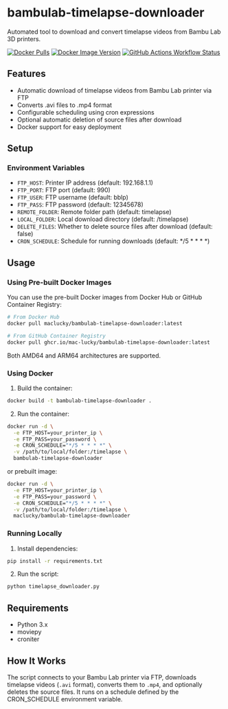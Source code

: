 # bambulab-timelapse-downloader

Automated tool to download and convert timelapse videos from Bambu Lab 3D printers.

[![Docker Pulls](https://img.shields.io/docker/pulls/maclucky/bambulab-timelapse-downloader)](https://hub.docker.com/r/maclucky/bambulab-timelapse-downloader)
[![Docker Image Version](https://img.shields.io/docker/v/maclucky/bambulab-timelapse-downloader/latest)](https://hub.docker.com/r/maclucky/bambulab-timelapse-downloader/tags)
[![GitHub Actions Workflow Status](https://github.com/mac-lucky/bambulab-timelapse-downloader/actions/workflows/ci.yml/badge.svg)](https://github.com/mac-lucky/bambulab-timelapse-downloader/actions/workflows/ci.yml)

## Features

- Automatic download of timelapse videos from Bambu Lab printer via FTP
- Converts .avi files to .mp4 format
- Configurable scheduling using cron expressions
- Optional automatic deletion of source files after download
- Docker support for easy deployment

## Setup

### Environment Variables

- `FTP_HOST`: Printer IP address (default: 192.168.1.1)
- `FTP_PORT`: FTP port (default: 990)
- `FTP_USER`: FTP username (default: bblp)
- `FTP_PASS`: FTP password (default: 12345678)
- `REMOTE_FOLDER`: Remote folder path (default: timelapse)
- `LOCAL_FOLDER`: Local download directory (default: /timelapse)
- `DELETE_FILES`: Whether to delete source files after download (default: false)
- `CRON_SCHEDULE`: Schedule for running downloads (default: */5 * * * *)

## Usage

### Using Pre-built Docker Images

You can use the pre-built Docker images from Docker Hub or GitHub Container Registry:

```bash
# From Docker Hub
docker pull maclucky/bambulab-timelapse-downloader:latest

# From GitHub Container Registry
docker pull ghcr.io/mac-lucky/bambulab-timelapse-downloader:latest
```

Both AMD64 and ARM64 architectures are supported.

### Using Docker

1. Build the container:
```bash
docker build -t bambulab-timelapse-downloader .
```

2. Run the container:
```bash
docker run -d \
  -e FTP_HOST=your_printer_ip \
  -e FTP_PASS=your_password \
  -e CRON_SCHEDULE="*/5 * * * *" \
  -v /path/to/local/folder:/timelapse \
  bambulab-timelapse-downloader
```
or prebuilt image:
```bash
docker run -d \
  -e FTP_HOST=your_printer_ip \
  -e FTP_PASS=your_password \
  -e CRON_SCHEDULE="*/5 * * * *" \
  -v /path/to/local/folder:/timelapse \
  maclucky/bambulab-timelapse-downloader
```

### Running Locally

1. Install dependencies:
```bash
pip install -r requirements.txt
```

2. Run the script:
```bash
python timelapse_downloader.py
```

## Requirements

- Python 3.x
- moviepy
- croniter

## How It Works

The script connects to your Bambu Lab printer via FTP, downloads timelapse videos (`.avi` format), converts them to `.mp4`, and optionally deletes the source files. It runs on a schedule defined by the CRON_SCHEDULE environment variable.

